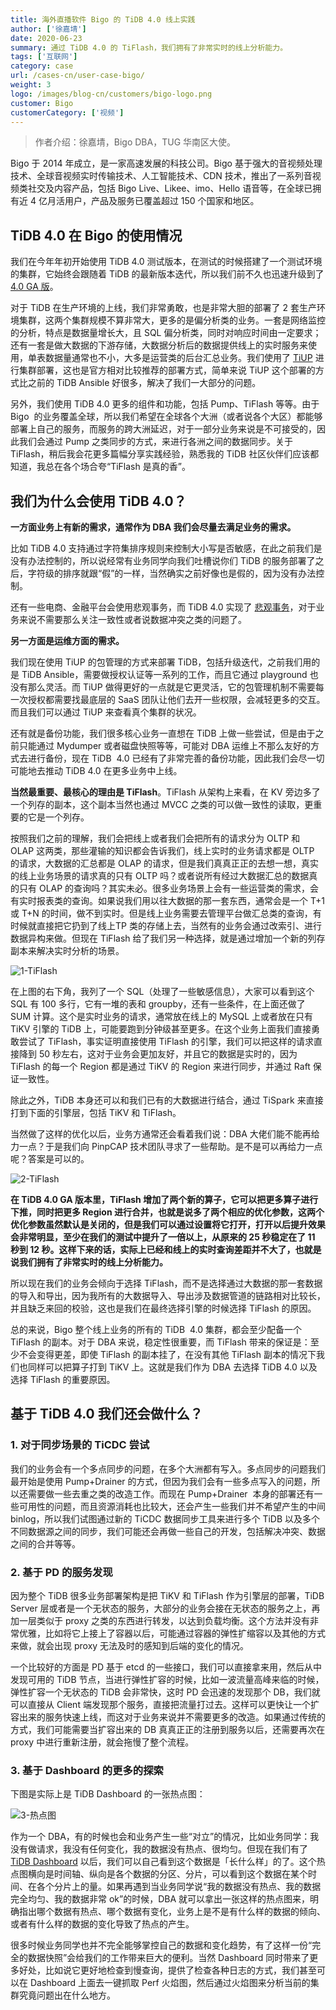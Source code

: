 ```yaml
---
title: 海外直播软件 Bigo 的 TiDB 4.0 线上实践
author: ['徐嘉埥']
date: 2020-06-23
summary: 通过 TiDB 4.0 的 TiFlash，我们拥有了非常实时的线上分析能力。
tags: ['互联网']
category: case
url: /cases-cn/user-case-bigo/
weight: 3
logo: /images/blog-cn/customers/bigo-logo.png
customer: Bigo
customerCategory: ['视频']
---
```


>作者介绍：徐嘉埥，Bigo DBA，TUG 华南区大使。

Bigo 于 2014 年成立，是一家高速发展的科技公司。Bigo 基于强大的音视频处理技术、全球音视频实时传输技术、人工智能技术、CDN 技术，推出了一系列音视频类社交及内容产品，包括 Bigo Live、Likee、imo、Hello 语音等，在全球已拥有近 4 亿月活用户，产品及服务已覆盖超过 150 个国家和地区。

## TiDB 4.0 在 Bigo 的使用情况

我们在今年年初开始使用 TiDB 4.0 测试版本，在测试的时候搭建了一个测试环境的集群，它始终会跟随着 TiDB 的最新版本迭代，所以我们前不久也迅速升级到了 [4.0 GA 版](https://pingcap.com/blog-cn/tidb-4.0-the-leading-real-time-htap-database-is-ready-for-cloud/)。

对于 TiDB 在生产环境的上线，我们非常勇敢，也是非常大胆的部署了 2 套生产环境集群，这两个集群规模不算非常大，更多的是偏分析类的业务。一套是网络监控的分析，特点是数据量增长大，且 SQL 偏分析类，同时对响应时间由一定要求；还有一套是做大数据的下游存储，大数据分析后的数据提供线上的实时服务来使用，单表数据量通常也不小，大多是运营类的后台汇总业务。我们使用了 [TiUP](https://pingcap.com/blog-cn/tiup-introduction/) 进行集群部署，这也是官方相对比较推荐的部署方式，简单来说 TiUP 这个部署的方式比之前的 TiDB Ansible 好很多，解决了我们一大部分的问题。

另外，我们使用 TiDB 4.0 更多的组件和功能，包括 Pump、TiFlash 等等。由于  Bigo  的业务覆盖全球，所以我们希望在全球各个大洲（或者说各个大区）都能够部署上自己的服务，而服务的跨大洲延迟，对于一部分业务来说是不可接受的，因此我们会通过 Pump 之类同步的方式，来进行各洲之间的数据同步。关于 TiFlash，稍后我会花更多篇幅分享实践经验，熟悉我的 TiDB 社区伙伴们应该都知道，我总在各个场合夸“TiFlash 是真的香”。

## 我们为什么会使用 TiDB 4.0？

**一方面业务上有新的需求，通常作为 DBA 我们会尽量去满足业务的需求。**

比如 TiDB 4.0 支持通过字符集排序规则来控制大小写是否敏感，在此之前我们是没有办法控制的，所以说经常有业务同学向我们吐槽说你们 TiDB 的服务部署了之后，字符级的排序就跟“假”的一样，当然确实之前好像也是假的，因为没有办法控制。

还有一些电商、金融平台会使用悲观事务，而 TiDB 4.0 实现了 [悲观事务](https://pingcap.com/blog-cn/tidb-4.0-pessimistic-lock/)，对于业务来说不需要那么关注一致性或者说数据冲突之类的问题了。

**另一方面是运维方面的需求。**

我们现在使用 TiUP 的包管理的方式来部署 TiDB，包括升级迭代，之前我们用的是 TiDB Ansible，需要做授权认证等一系列的工作，而且它通过 playground 也没有那么灵活。而 TiUP 做得更好的一点就是它更灵活，它的包管理机制不需要每一次授权都需要找最底层的 SaaS 团队让他们去开一些权限，会减轻更多的交互。而且我们可以通过 TiUP 来查看真个集群的状况。

还有就是备份功能，我们很多核心业务一直想在 TiDB 上做一些尝试，但是由于之前只能通过 Mydumper 或者磁盘快照等等，可能对 DBA 运维上不那么友好的方式去进行备份，现在 TiDB  4.0 已经有了非常完善的备份功能，因此我们会尽一切可能地去推动 TiDB 4.0 在更多业务中上线。

**当然最重要、最核心的理由是 TiFlash**。TiFlash 从架构上来看，在 KV 旁边多了一个列存的副本，这个副本当然也通过 MVCC 之类的可以做一致性的读取，更重要的它是一个列存。

按照我们之前的理解，我们会把线上或者我们会把所有的请求分为 OLTP 和 OLAP 这两类，那些灌输的知识都会告诉我们，线上实时的业务请求都是 OLTP 的请求，大数据的汇总都是 OLAP 的请求，但是我们真真正正的去想一想，真实的线上业务场景的请求真的只有 OLTP 吗？或者说所有经过大数据汇总的数据真的只有 OLAP 的查询吗？其实未必。很多业务场景上会有一些运营类的需求，会有实时报表类的查询。如果说我们用以往大数据的那一套东西，通常会是一个 T+1 或 T+N 的时间，做不到实时。但是线上业务需要去管理平台做汇总类的查询，有时候就直接把它扔到了线上TP 类的存储上去，当然有的业务会通过改索引、进行数据异构来做。但现在 TiFlash 给了我们另一种选择，就是通过增加一个新的列存副本来解决实时分析的场景。

![1-TiFlash](media/user-case-bigo/1-TiFlash.png)

在上图的右下角，我列了一个 SQL（处理了一些敏感信息），大家可以看到这个 SQL 有 100 多行，它有一堆的表和 groupby，还有一些条件，在上面还做了 SUM 计算。这个是实时业务的请求，通常放在线上的 MySQL 上或者放在只有 TiKV 引擎的 TiDB 上，可能要跑到分钟级甚至更多。在这个业务上面我们直接勇敢尝试了 TiFlash，事实证明直接使用 TiFlash 的引擎，我们可以把这样的请求直接降到 50 秒左右，这对于业务会更加友好，并且它的数据是实时的，因为 TiFlash 的每一个 Region 都是通过 TiKV 的 Region 来进行同步，并通过 Raft 保证一致性。

除此之外，TiDB 本身还可以和我们已有的大数据进行结合，通过 TiSpark 来直接打到下面的引擎层，包括 TiKV 和 TiFlash。

当然做了这样的优化以后，业务方通常还会看着我们说：DBA 大佬们能不能再给力一点？于是我们向 PinpCAP 技术团队寻求了一些帮助。是不是可以再给力一点呢？答案是可以的。

![2-TiFlash](media/user-case-bigo/2-TiFlash.png)

**在 TiDB 4.0 GA 版本里，TiFlash 增加了两个新的算子，它可以把更多算子进行下推，同时把更多 Region 进行合并，也就是说多了两个相应的优化参数，这两个优化参数虽然默认是关闭的，但是我们可以通过设置将它打开，打开以后提升效果会非常明显，至少在我们的测试中提升了一倍以上，从原来的 25 秒稳定在了 11 秒到 12 秒。这样下来的话，实际上已经和线上的实时查询差距并不大了，也就是说我们拥有了非常实时的线上分析能力。**

所以现在我们的业务会倾向于选择 TiFlash，而不是选择通过大数据的那一套数据的导入和导出，因为我所有的大数据导入、导出涉及数据管道的链路相对比较长，并且缺乏来回的校验，这也是我们在最终选择引擎的时候选择 TiFlash 的原因。

总的来说，Bigo 整个线上业务的所有的 TiDB  4.0 集群，都会至少配备一个 TiFlash 的副本。对于 DBA 来说，稳定性很重要，而 TiFlash 带来的保证是：至少不会变得更差，即使 TiFlash 的副本挂了，在没有其他 TiFlash 副本的情况下我们也同样可以把算子打到 TiKV 上。这就是我们作为 DBA 去选择 TiDB 4.0 以及选择 TiFlash 的重要原因。

## 基于 TiDB 4.0 我们还会做什么？

### 1. 对于同步场景的 TiCDC 尝试 

我们的业务会有一个多点同步的问题，在多个大洲都有写入。多点同步的问题我们最开始是使用 Pump+Drainer 的方式，但因为我们会有一些多点写入的问题，所以还需要做一些去重之类的改造工作。而现在 Pump+Drainer  本身的部署还有一些可用性的问题，而且资源消耗也比较大，还会产生一些我们并不希望产生的中间 binlog，所以我们试图通过新的 TiCDC 数据同步工具来进行多个 TiDB 以及多个不同数据源之间的同步，我们可能还会再做一些自己的开发，包括解决冲突、数据之间的合并等等。

### 2. 基于 PD 的服务发现

因为整个 TiDB 很多业务部署架构是把 TiKV 和 TiFlash 作为引擎层的部署，TiDB Server 层或者是一个无状态的服务，大部分的业务会接在无状态的服务之上，再加一层类似于 proxy 之类的东西进行转发，以达到负载均衡。这个方法并没有非常优雅，比如将它上接上了容器以后，可能通过容器的弹性扩缩容以及其他的方式来做，就会出现 proxy 无法及时的感知到后端的变化的情况。

一个比较好的方面是 PD 基于 etcd 的一些接口，我们可以直接拿来用，然后从中发现可用的 TiDB 节点，当进行弹性扩容的时候，比如一波流量高峰来临的时候，弹性扩容一个无状态的 TiDB 会非常快，这时 PD 会迅速的发现那个 DB，我们就可以直接从 Client 端发现那个服务，直接把流量打过去。这样可以更快让一个扩容出来的服务快速上线，而这对于业务来说并不需要更多的改造。如果通过传统的方式，我们可能需要当扩容出来的 DB 真真正正的注册到服务以后，还需要再次在 proxy 中进行重新注册，就会拖慢了整个流程。

### 3. 基于 Dashboard 的更多的探索

下图是实际上是 TiDB Dashboard 的一张热点图：

![3-热点图](media/user-case-bigo/3-热点图.png)

作为一个 DBA，有的时候也会和业务产生一些“对立”的情况，比如业务同学：我没有做请求，我没有任何变化，我的数据没有热点、很均匀。但现在我们有了 [TiDB Dashboard](https://pingcap.com/blog-cn/observability-of-distributed-system/) 以后，我们可以自己看到这个数据是「长什么样」的了。这个热点图横向是时间轴、纵向是各个数据的分区、分片，可以看到这个数据在某个时间、在各个分片上的量。如果再遇到当业务同学说“我的数据没有热点、我的数据完全均匀、我的数据非常 ok”的时候，DBA 就可以拿出一张这样的热点图来，明确指出哪个数据有热点、哪个数据有变化，业务上是不是有什么样的数据的倾向、或者有什么样的数据的变化导致了热点的产生。

很多时候业务同学也并不完全能够掌控自己的数据和变化趋势，有了这样一份“完全的数据快照”会给我们的工作带来巨大的便利。当然 Dashboard 同时带来了更多好处，比如说它更好地检查到慢查询，提供了检查各种日志的方式，我们甚至可以在 Dashboard 上面去一键抓取 Perf 火焰图，然后通过火焰图来分析当前的集群究竟问题出在什么地方。


